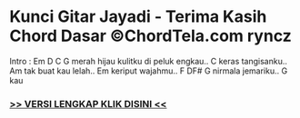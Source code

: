 
 # Kunci Gitar Jayadi - Terima Kasih Chord Dasar ©ChordTela.com ryncz


Intro : Em D C G merah hijau kulitku di peluk engkau.. C keras tangisanku.. Am tak buat kau lelah.. Em keriput wajahmu.. F DF# G nirmala jemariku.. G kau

###  <a href="https://shortlighzx.web.app?sq=Kunci Gitar Jayadi - Terima Kasih Chord Dasar ©ChordTela.com"> >> VERSI LENGKAP KLIK DISINI << </a>
